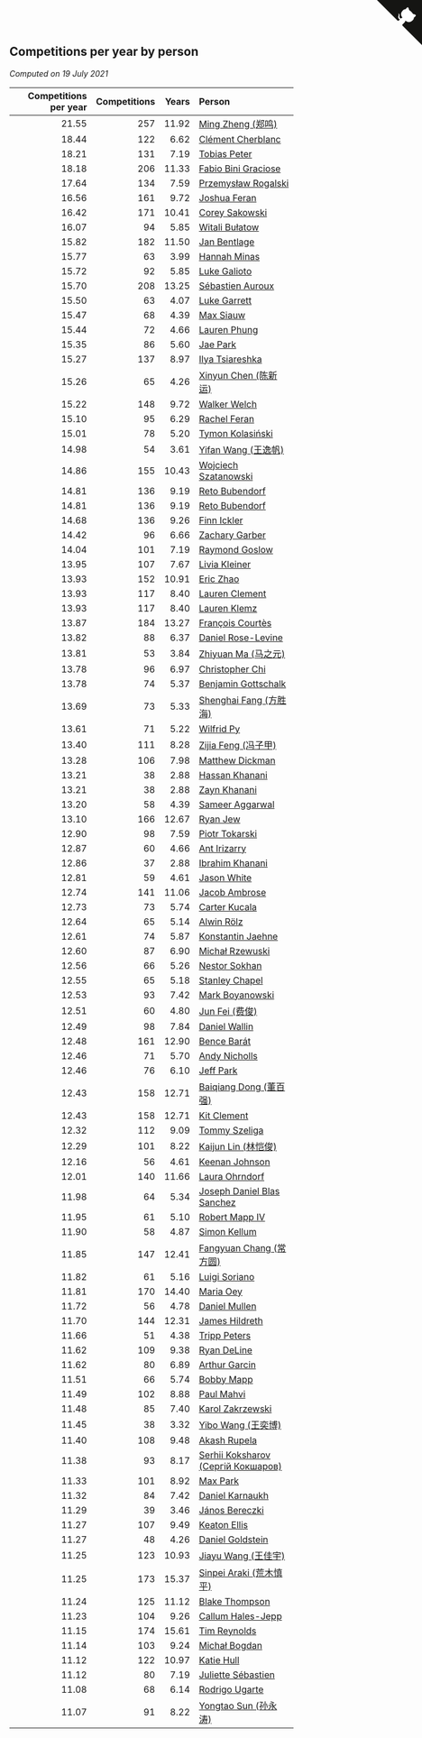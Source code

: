 ## Competitions per year by person

*Computed on 19 July 2021*

| Competitions per year | Competitions | Years | Person |
| ---: | ---: | ---: | :--- |
| 21.55 | 257 | 11.92 | [Ming Zheng (郑鸣)](https://www.worldcubeassociation.org/persons/2009ZHEN11) |
| 18.44 | 122 | 6.62 | [Clément Cherblanc](https://www.worldcubeassociation.org/persons/2014CHER05) |
| 18.21 | 131 | 7.19 | [Tobias Peter](https://www.worldcubeassociation.org/persons/2014PETE03) |
| 18.18 | 206 | 11.33 | [Fabio Bini Graciose](https://www.worldcubeassociation.org/persons/2010GRAC02) |
| 17.64 | 134 | 7.59 | [Przemysław Rogalski](https://www.worldcubeassociation.org/persons/2013ROGA02) |
| 16.56 | 161 | 9.72 | [Joshua Feran](https://www.worldcubeassociation.org/persons/2011FERA01) |
| 16.42 | 171 | 10.41 | [Corey Sakowski](https://www.worldcubeassociation.org/persons/2011SAKO01) |
| 16.07 | 94 | 5.85 | [Witali Bułatow](https://www.worldcubeassociation.org/persons/2015BUAT01) |
| 15.82 | 182 | 11.50 | [Jan Bentlage](https://www.worldcubeassociation.org/persons/2010BENT01) |
| 15.77 | 63 | 3.99 | [Hannah Minas](https://www.worldcubeassociation.org/persons/2017MINA04) |
| 15.72 | 92 | 5.85 | [Luke Galioto](https://www.worldcubeassociation.org/persons/2015GALI02) |
| 15.70 | 208 | 13.25 | [Sébastien Auroux](https://www.worldcubeassociation.org/persons/2008AURO01) |
| 15.50 | 63 | 4.07 | [Luke Garrett](https://www.worldcubeassociation.org/persons/2017GARR05) |
| 15.47 | 68 | 4.39 | [Max Siauw](https://www.worldcubeassociation.org/persons/2017SIAU02) |
| 15.44 | 72 | 4.66 | [Lauren Phung](https://www.worldcubeassociation.org/persons/2016PHUN02) |
| 15.35 | 86 | 5.60 | [Jae Park](https://www.worldcubeassociation.org/persons/2015PARK24) |
| 15.27 | 137 | 8.97 | [Ilya Tsiareshka](https://www.worldcubeassociation.org/persons/2012TERE01) |
| 15.26 | 65 | 4.26 | [Xinyun Chen (陈新运)](https://www.worldcubeassociation.org/persons/2017CHEN36) |
| 15.22 | 148 | 9.72 | [Walker Welch](https://www.worldcubeassociation.org/persons/2011WELC01) |
| 15.10 | 95 | 6.29 | [Rachel Feran](https://www.worldcubeassociation.org/persons/2015FERA01) |
| 15.01 | 78 | 5.20 | [Tymon Kolasiński](https://www.worldcubeassociation.org/persons/2016KOLA02) |
| 14.98 | 54 | 3.61 | [Yifan Wang (王逸帆)](https://www.worldcubeassociation.org/persons/2017WANY29) |
| 14.86 | 155 | 10.43 | [Wojciech Szatanowski](https://www.worldcubeassociation.org/persons/2011SZAT01) |
| 14.81 | 136 | 9.19 | [Reto Bubendorf](https://www.worldcubeassociation.org/persons/2012BUBE01) |
| 14.81 | 136 | 9.19 | [Reto Bubendorf](https://www.worldcubeassociation.org/persons/2012BUBE01) |
| 14.68 | 136 | 9.26 | [Finn Ickler](https://www.worldcubeassociation.org/persons/2012ICKL01) |
| 14.42 | 96 | 6.66 | [Zachary Garber](https://www.worldcubeassociation.org/persons/2014GARB01) |
| 14.04 | 101 | 7.19 | [Raymond Goslow](https://www.worldcubeassociation.org/persons/2014GOSL01) |
| 13.95 | 107 | 7.67 | [Livia Kleiner](https://www.worldcubeassociation.org/persons/2013KLEI03) |
| 13.93 | 152 | 10.91 | [Eric Zhao](https://www.worldcubeassociation.org/persons/2010ZHAO19) |
| 13.93 | 117 | 8.40 | [Lauren Clement](https://www.worldcubeassociation.org/persons/2013KLEM01) |
| 13.93 | 117 | 8.40 | [Lauren Klemz](https://www.worldcubeassociation.org/persons/2013KLEM01) |
| 13.87 | 184 | 13.27 | [François Courtès](https://www.worldcubeassociation.org/persons/2008COUR01) |
| 13.82 | 88 | 6.37 | [Daniel Rose-Levine](https://www.worldcubeassociation.org/persons/2015ROSE01) |
| 13.81 | 53 | 3.84 | [Zhiyuan Ma (马之元)](https://www.worldcubeassociation.org/persons/2017MAZH04) |
| 13.78 | 96 | 6.97 | [Christopher Chi](https://www.worldcubeassociation.org/persons/2014CHIC01) |
| 13.78 | 74 | 5.37 | [Benjamin Gottschalk](https://www.worldcubeassociation.org/persons/2016GOTT01) |
| 13.69 | 73 | 5.33 | [Shenghai Fang (方胜海)](https://www.worldcubeassociation.org/persons/2016FANG01) |
| 13.61 | 71 | 5.22 | [Wilfrid Py](https://www.worldcubeassociation.org/persons/2016PYWI01) |
| 13.40 | 111 | 8.28 | [Zijia Feng (冯子甲)](https://www.worldcubeassociation.org/persons/2013FENG02) |
| 13.28 | 106 | 7.98 | [Matthew Dickman](https://www.worldcubeassociation.org/persons/2013DICK01) |
| 13.21 | 38 | 2.88 | [Hassan Khanani](https://www.worldcubeassociation.org/persons/2018KHAN26) |
| 13.21 | 38 | 2.88 | [Zayn Khanani](https://www.worldcubeassociation.org/persons/2018KHAN28) |
| 13.20 | 58 | 4.39 | [Sameer Aggarwal](https://www.worldcubeassociation.org/persons/2017AGGA01) |
| 13.10 | 166 | 12.67 | [Ryan Jew](https://www.worldcubeassociation.org/persons/2008JEWR01) |
| 12.90 | 98 | 7.59 | [Piotr Tokarski](https://www.worldcubeassociation.org/persons/2013TOKA01) |
| 12.87 | 60 | 4.66 | [Ant Irizarry](https://www.worldcubeassociation.org/persons/2016IRIZ02) |
| 12.86 | 37 | 2.88 | [Ibrahim Khanani](https://www.worldcubeassociation.org/persons/2018KHAN27) |
| 12.81 | 59 | 4.61 | [Jason White](https://www.worldcubeassociation.org/persons/2016WHIT16) |
| 12.74 | 141 | 11.06 | [Jacob Ambrose](https://www.worldcubeassociation.org/persons/2010AMBR01) |
| 12.73 | 73 | 5.74 | [Carter Kucala](https://www.worldcubeassociation.org/persons/2015KUCA01) |
| 12.64 | 65 | 5.14 | [Alwin Rölz](https://www.worldcubeassociation.org/persons/2016ROLZ01) |
| 12.61 | 74 | 5.87 | [Konstantin Jaehne](https://www.worldcubeassociation.org/persons/2015JAEH01) |
| 12.60 | 87 | 6.90 | [Michał Rzewuski](https://www.worldcubeassociation.org/persons/2014RZEW01) |
| 12.56 | 66 | 5.26 | [Nestor Sokhan](https://www.worldcubeassociation.org/persons/2016SOKH01) |
| 12.55 | 65 | 5.18 | [Stanley Chapel](https://www.worldcubeassociation.org/persons/2016CHAP04) |
| 12.53 | 93 | 7.42 | [Mark Boyanowski](https://www.worldcubeassociation.org/persons/2014BOYA01) |
| 12.51 | 60 | 4.80 | [Jun Fei (费俊)](https://www.worldcubeassociation.org/persons/2016FEIJ02) |
| 12.49 | 98 | 7.84 | [Daniel Wallin](https://www.worldcubeassociation.org/persons/2013WALL03) |
| 12.48 | 161 | 12.90 | [Bence Barát](https://www.worldcubeassociation.org/persons/2008BARA01) |
| 12.46 | 71 | 5.70 | [Andy Nicholls](https://www.worldcubeassociation.org/persons/2015NICH04) |
| 12.46 | 76 | 6.10 | [Jeff Park](https://www.worldcubeassociation.org/persons/2015PARK08) |
| 12.43 | 158 | 12.71 | [Baiqiang Dong (董百强)](https://www.worldcubeassociation.org/persons/2008DONG06) |
| 12.43 | 158 | 12.71 | [Kit Clement](https://www.worldcubeassociation.org/persons/2008CLEM01) |
| 12.32 | 112 | 9.09 | [Tommy Szeliga](https://www.worldcubeassociation.org/persons/2012SZEL01) |
| 12.29 | 101 | 8.22 | [Kaijun Lin (林恺俊)](https://www.worldcubeassociation.org/persons/2013LINK01) |
| 12.16 | 56 | 4.61 | [Keenan Johnson](https://www.worldcubeassociation.org/persons/2016JOHN30) |
| 12.01 | 140 | 11.66 | [Laura Ohrndorf](https://www.worldcubeassociation.org/persons/2009OHRN01) |
| 11.98 | 64 | 5.34 | [Joseph Daniel Blas Sanchez](https://www.worldcubeassociation.org/persons/2016SANC08) |
| 11.95 | 61 | 5.10 | [Robert Mapp IV](https://www.worldcubeassociation.org/persons/2016IVRO01) |
| 11.90 | 58 | 4.87 | [Simon Kellum](https://www.worldcubeassociation.org/persons/2016KELL12) |
| 11.85 | 147 | 12.41 | [Fangyuan Chang (常方圆)](https://www.worldcubeassociation.org/persons/2009CHAN04) |
| 11.82 | 61 | 5.16 | [Luigi Soriano](https://www.worldcubeassociation.org/persons/2016SORI04) |
| 11.81 | 170 | 14.40 | [Maria Oey](https://www.worldcubeassociation.org/persons/2007OEYM01) |
| 11.72 | 56 | 4.78 | [Daniel Mullen](https://www.worldcubeassociation.org/persons/2016MULL04) |
| 11.70 | 144 | 12.31 | [James Hildreth](https://www.worldcubeassociation.org/persons/2009HILD01) |
| 11.66 | 51 | 4.38 | [Tripp Peters](https://www.worldcubeassociation.org/persons/2017PETE04) |
| 11.62 | 109 | 9.38 | [Ryan DeLine](https://www.worldcubeassociation.org/persons/2012DELI01) |
| 11.62 | 80 | 6.89 | [Arthur Garcin](https://www.worldcubeassociation.org/persons/2014GARC27) |
| 11.51 | 66 | 5.74 | [Bobby Mapp](https://www.worldcubeassociation.org/persons/2015MAPP01) |
| 11.49 | 102 | 8.88 | [Paul Mahvi](https://www.worldcubeassociation.org/persons/2012MAHV01) |
| 11.48 | 85 | 7.40 | [Karol Zakrzewski](https://www.worldcubeassociation.org/persons/2014ZAKR01) |
| 11.45 | 38 | 3.32 | [Yibo Wang (王奕博)](https://www.worldcubeassociation.org/persons/2018WANG39) |
| 11.40 | 108 | 9.48 | [Akash Rupela](https://www.worldcubeassociation.org/persons/2012RUPE01) |
| 11.38 | 93 | 8.17 | [Serhii Koksharov (Сергій Кокшаров)](https://www.worldcubeassociation.org/persons/2013KOKS01) |
| 11.33 | 101 | 8.92 | [Max Park](https://www.worldcubeassociation.org/persons/2012PARK03) |
| 11.32 | 84 | 7.42 | [Daniel Karnaukh](https://www.worldcubeassociation.org/persons/2014KARN02) |
| 11.29 | 39 | 3.46 | [János Bereczki](https://www.worldcubeassociation.org/persons/2018BERE01) |
| 11.27 | 107 | 9.49 | [Keaton Ellis](https://www.worldcubeassociation.org/persons/2012ELLI01) |
| 11.27 | 48 | 4.26 | [Daniel Goldstein](https://www.worldcubeassociation.org/persons/2017GOLD01) |
| 11.25 | 123 | 10.93 | [Jiayu Wang (王佳宇)](https://www.worldcubeassociation.org/persons/2010WANG53) |
| 11.25 | 173 | 15.37 | [Sinpei Araki (荒木慎平)](https://www.worldcubeassociation.org/persons/2006ARAK01) |
| 11.24 | 125 | 11.12 | [Blake Thompson](https://www.worldcubeassociation.org/persons/2010THOM03) |
| 11.23 | 104 | 9.26 | [Callum Hales-Jepp](https://www.worldcubeassociation.org/persons/2012HALE01) |
| 11.15 | 174 | 15.61 | [Tim Reynolds](https://www.worldcubeassociation.org/persons/2005REYN01) |
| 11.14 | 103 | 9.24 | [Michał Bogdan](https://www.worldcubeassociation.org/persons/2012BOGD01) |
| 11.12 | 122 | 10.97 | [Katie Hull](https://www.worldcubeassociation.org/persons/2010HULL01) |
| 11.12 | 80 | 7.19 | [Juliette Sébastien](https://www.worldcubeassociation.org/persons/2014SEBA01) |
| 11.08 | 68 | 6.14 | [Rodrigo Ugarte](https://www.worldcubeassociation.org/persons/2015UGAR01) |
| 11.07 | 91 | 8.22 | [Yongtao Sun (孙永涛)](https://www.worldcubeassociation.org/persons/2013SUNY02) |


<a href="https://github.com/jonatanklosko/wca_statistics" class="github-corner" aria-label="View source on Github"><svg width="80" height="80" viewBox="0 0 250 250" style="fill:#151513; color:#fff; position: absolute; top: 0; border: 0; right: 0;" aria-hidden="true"><path d="M0,0 L115,115 L130,115 L142,142 L250,250 L250,0 Z"></path><path d="M128.3,109.0 C113.8,99.7 119.0,89.6 119.0,89.6 C122.0,82.7 120.5,78.6 120.5,78.6 C119.2,72.0 123.4,76.3 123.4,76.3 C127.3,80.9 125.5,87.3 125.5,87.3 C122.9,97.6 130.6,101.9 134.4,103.2" fill="currentColor" style="transform-origin: 130px 106px;" class="octo-arm"></path><path d="M115.0,115.0 C114.9,115.1 118.7,116.5 119.8,115.4 L133.7,101.6 C136.9,99.2 139.9,98.4 142.2,98.6 C133.8,88.0 127.5,74.4 143.8,58.0 C148.5,53.4 154.0,51.2 159.7,51.0 C160.3,49.4 163.2,43.6 171.4,40.1 C171.4,40.1 176.1,42.5 178.8,56.2 C183.1,58.6 187.2,61.8 190.9,65.4 C194.5,69.0 197.7,73.2 200.1,77.6 C213.8,80.2 216.3,84.9 216.3,84.9 C212.7,93.1 206.9,96.0 205.4,96.6 C205.1,102.4 203.0,107.8 198.3,112.5 C181.9,128.9 168.3,122.5 157.7,114.1 C157.9,116.9 156.7,120.9 152.7,124.9 L141.0,136.5 C139.8,137.7 141.6,141.9 141.8,141.8 Z" fill="currentColor" class="octo-body"></path></svg></a><style>.github-corner:hover .octo-arm{animation:octocat-wave 560ms ease-in-out}@keyframes octocat-wave{0%,100%{transform:rotate(0)}20%,60%{transform:rotate(-25deg)}40%,80%{transform:rotate(10deg)}}@media (max-width:500px){.github-corner:hover .octo-arm{animation:none}.github-corner .octo-arm{animation:octocat-wave 560ms ease-in-out}}</style>
